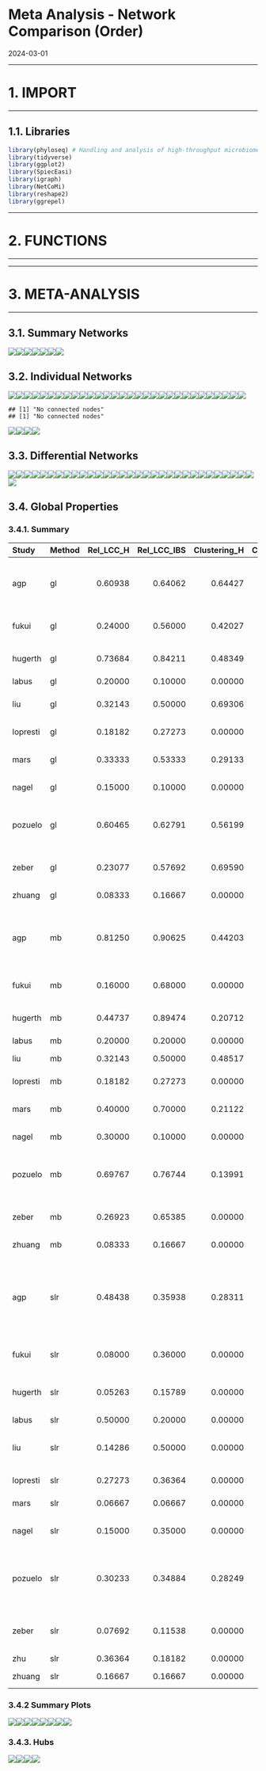 Meta Analysis - Network Comparison (Order)
================
2024-03-01

------------------------------------------------------------------------

# 1. IMPORT

------------------------------------------------------------------------

## 1.1. Libraries

``` r
library(phyloseq) # Handling and analysis of high-throughput microbiome census data.
library(tidyverse)
library(ggplot2)
library(SpiecEasi)
library(igraph)
library(NetCoMi)
library(reshape2)
library(ggrepel)
```

------------------------------------------------------------------------

# 2. FUNCTIONS

------------------------------------------------------------------------

------------------------------------------------------------------------

# 3. META-ANALYSIS

------------------------------------------------------------------------

## 3.1. Summary Networks

![](../../../../outputs/network-comparison/Individual/plots/Order/meta-analysis-glasso-1.png)<!-- -->![](../../../../outputs/network-comparison/Individual/plots/Order/meta-analysis-glasso-2.png)<!-- -->![](../../../../outputs/network-comparison/Individual/plots/Order/meta-analysis-glasso-3.png)<!-- -->![](../../../../outputs/network-comparison/Individual/plots/Order/meta-analysis-glasso-4.png)<!-- -->![](../../../../outputs/network-comparison/Individual/plots/Order/meta-analysis-glasso-5.png)<!-- -->![](../../../../outputs/network-comparison/Individual/plots/Order/meta-analysis-glasso-6.png)<!-- -->![](../../../../outputs/network-comparison/Individual/plots/Order/meta-analysis-glasso-7.png)<!-- -->

## 3.2. Individual Networks

![](../../../../outputs/network-comparison/Individual/plots/Order/single-network-glasso-1.png)<!-- -->![](../../../../outputs/network-comparison/Individual/plots/Order/single-network-glasso-2.png)<!-- -->![](../../../../outputs/network-comparison/Individual/plots/Order/single-network-glasso-3.png)<!-- -->![](../../../../outputs/network-comparison/Individual/plots/Order/single-network-glasso-4.png)<!-- -->![](../../../../outputs/network-comparison/Individual/plots/Order/single-network-glasso-5.png)<!-- -->![](../../../../outputs/network-comparison/Individual/plots/Order/single-network-glasso-6.png)<!-- -->![](../../../../outputs/network-comparison/Individual/plots/Order/single-network-glasso-7.png)<!-- -->![](../../../../outputs/network-comparison/Individual/plots/Order/single-network-glasso-8.png)<!-- -->![](../../../../outputs/network-comparison/Individual/plots/Order/single-network-glasso-9.png)<!-- -->![](../../../../outputs/network-comparison/Individual/plots/Order/single-network-glasso-10.png)<!-- -->![](../../../../outputs/network-comparison/Individual/plots/Order/single-network-glasso-11.png)<!-- -->![](../../../../outputs/network-comparison/Individual/plots/Order/single-network-glasso-12.png)<!-- -->![](../../../../outputs/network-comparison/Individual/plots/Order/single-network-glasso-13.png)<!-- -->![](../../../../outputs/network-comparison/Individual/plots/Order/single-network-glasso-14.png)<!-- -->![](../../../../outputs/network-comparison/Individual/plots/Order/single-network-glasso-15.png)<!-- -->![](../../../../outputs/network-comparison/Individual/plots/Order/single-network-glasso-16.png)<!-- -->![](../../../../outputs/network-comparison/Individual/plots/Order/single-network-glasso-17.png)<!-- -->![](../../../../outputs/network-comparison/Individual/plots/Order/single-network-glasso-18.png)<!-- -->![](../../../../outputs/network-comparison/Individual/plots/Order/single-network-glasso-19.png)<!-- -->![](../../../../outputs/network-comparison/Individual/plots/Order/single-network-glasso-20.png)<!-- -->![](../../../../outputs/network-comparison/Individual/plots/Order/single-network-glasso-21.png)<!-- -->![](../../../../outputs/network-comparison/Individual/plots/Order/single-network-glasso-22.png)<!-- -->![](../../../../outputs/network-comparison/Individual/plots/Order/single-network-glasso-23.png)<!-- -->![](../../../../outputs/network-comparison/Individual/plots/Order/single-network-glasso-24.png)<!-- -->![](../../../../outputs/network-comparison/Individual/plots/Order/single-network-glasso-25.png)<!-- -->![](../../../../outputs/network-comparison/Individual/plots/Order/single-network-glasso-26.png)<!-- -->![](../../../../outputs/network-comparison/Individual/plots/Order/single-network-glasso-27.png)<!-- -->![](../../../../outputs/network-comparison/Individual/plots/Order/single-network-glasso-28.png)<!-- -->![](../../../../outputs/network-comparison/Individual/plots/Order/single-network-glasso-29.png)<!-- -->![](../../../../outputs/network-comparison/Individual/plots/Order/single-network-glasso-30.png)<!-- -->

    ## [1] "No connected nodes"
    ## [1] "No connected nodes"

![](../../../../outputs/network-comparison/Individual/plots/Order/single-network-glasso-31.png)<!-- -->![](../../../../outputs/network-comparison/Individual/plots/Order/single-network-glasso-32.png)<!-- -->![](../../../../outputs/network-comparison/Individual/plots/Order/single-network-glasso-33.png)<!-- -->![](../../../../outputs/network-comparison/Individual/plots/Order/single-network-glasso-34.png)<!-- -->

## 3.3. Differential Networks

![](../../../../outputs/network-comparison/Individual/plots/Order/dif-networks-1.png)<!-- -->![](../../../../outputs/network-comparison/Individual/plots/Order/dif-networks-2.png)<!-- -->![](../../../../outputs/network-comparison/Individual/plots/Order/dif-networks-3.png)<!-- -->![](../../../../outputs/network-comparison/Individual/plots/Order/dif-networks-4.png)<!-- -->![](../../../../outputs/network-comparison/Individual/plots/Order/dif-networks-5.png)<!-- -->![](../../../../outputs/network-comparison/Individual/plots/Order/dif-networks-6.png)<!-- -->![](../../../../outputs/network-comparison/Individual/plots/Order/dif-networks-7.png)<!-- -->![](../../../../outputs/network-comparison/Individual/plots/Order/dif-networks-8.png)<!-- -->![](../../../../outputs/network-comparison/Individual/plots/Order/dif-networks-9.png)<!-- -->![](../../../../outputs/network-comparison/Individual/plots/Order/dif-networks-10.png)<!-- -->![](../../../../outputs/network-comparison/Individual/plots/Order/dif-networks-11.png)<!-- -->![](../../../../outputs/network-comparison/Individual/plots/Order/dif-networks-12.png)<!-- -->![](../../../../outputs/network-comparison/Individual/plots/Order/dif-networks-13.png)<!-- -->![](../../../../outputs/network-comparison/Individual/plots/Order/dif-networks-14.png)<!-- -->![](../../../../outputs/network-comparison/Individual/plots/Order/dif-networks-15.png)<!-- -->![](../../../../outputs/network-comparison/Individual/plots/Order/dif-networks-16.png)<!-- -->![](../../../../outputs/network-comparison/Individual/plots/Order/dif-networks-17.png)<!-- -->![](../../../../outputs/network-comparison/Individual/plots/Order/dif-networks-18.png)<!-- -->![](../../../../outputs/network-comparison/Individual/plots/Order/dif-networks-19.png)<!-- -->![](../../../../outputs/network-comparison/Individual/plots/Order/dif-networks-20.png)<!-- -->![](../../../../outputs/network-comparison/Individual/plots/Order/dif-networks-21.png)<!-- -->![](../../../../outputs/network-comparison/Individual/plots/Order/dif-networks-22.png)<!-- -->![](../../../../outputs/network-comparison/Individual/plots/Order/dif-networks-23.png)<!-- -->![](../../../../outputs/network-comparison/Individual/plots/Order/dif-networks-24.png)<!-- -->![](../../../../outputs/network-comparison/Individual/plots/Order/dif-networks-25.png)<!-- -->![](../../../../outputs/network-comparison/Individual/plots/Order/dif-networks-26.png)<!-- -->![](../../../../outputs/network-comparison/Individual/plots/Order/dif-networks-27.png)<!-- -->![](../../../../outputs/network-comparison/Individual/plots/Order/dif-networks-28.png)<!-- -->![](../../../../outputs/network-comparison/Individual/plots/Order/dif-networks-29.png)<!-- -->![](../../../../outputs/network-comparison/Individual/plots/Order/dif-networks-30.png)<!-- -->![](../../../../outputs/network-comparison/Individual/plots/Order/dif-networks-31.png)<!-- -->![](../../../../outputs/network-comparison/Individual/plots/Order/dif-networks-32.png)<!-- -->

## 3.4. Global Properties

### 3.4.1. Summary

| Study | Method | Rel_LCC_H | Rel_LCC_IBS | Clustering_H | Clustering_IBS | Modularity_H | Modularity_IBS | Positive_Edges_H | Positive_Edges_IBS | Edge_Density_H | Edge_Density_IBS | Natural_Conn_H | Natural_Conn_IBS | Avg_Path_Length_H | Avg_Path_Length_IBS | Hubs_H | Hubs_IBS |
|:---|:---|---:|---:|---:|---:|---:|---:|---:|---:|---:|---:|---:|---:|---:|---:|:---|:---|
| agp | gl | 0.60938 | 0.64062 | 0.64427 | 0.71978 | 0.28320 | 0.41066 | 84.61538 | 84.61538 | 0.17544 | 0.17439 | 0.05133 | 0.04780 | 1.73572 | 1.70713 | 58_Alphaproteobacteria(C), 7_Bacilli(C), Cytophagales, Deinococcales, Gaiellales, Propionibacteriales, Thermales | 5_Gammaproteobacteria(C), 7_Bacilli(C), Cytophagales, Deinococcales, Gaiellales, Propionibacteriales, Rhodobacterales |
| fukui | gl | 0.24000 | 0.56000 | 0.42027 | 0.21060 | 0.20833 | 0.41992 | 33.33333 | 62.50000 | 0.40000 | 0.17582 | 0.25745 | 0.09829 | 1.39044 | 1.92779 | Bacteroidales, Christensenellales, Lachnospirales | Christensenellales, Clostridia UCG-014, Clostridia vadinBB60 group |
| hugerth | gl | 0.73684 | 0.84211 | 0.48349 | 0.42589 | 0.48262 | 0.41116 | 77.77778 | 52.56410 | 0.16667 | 0.15726 | 0.05348 | 0.04543 | 2.02165 | 1.72956 | 55_Clostridia(C), Eubacteriales, Flavobacteriales, Opitutales | 55_Clostridia(C), Clostridia UCG-014, Eubacteriales, RF39 |
| labus | gl | 0.20000 | 0.10000 | 0.00000 | 0.00000 | 0.00000 | 0.00000 | 0.00000 | 0.00000 | 1.00000 | 0.00000 | 0.79551 | 0.00000 | 0.71666 | 1.00000 |  |  |
| liu | gl | 0.32143 | 0.50000 | 0.69306 | 0.40900 | 0.14031 | 0.26125 | 50.00000 | 60.00000 | 0.38889 | 0.21978 | 0.16994 | 0.10113 | 1.22705 | 2.12501 | Christensenellales, RF39, Staphylococcales | Lachnospirales, Micrococcales, Pseudomonadales |
| lopresti | gl | 0.18182 | 0.27273 | 0.00000 | 0.00000 | 0.00000 | -0.12500 | 0.00000 | 0.00000 | 1.00000 | 0.66667 | 0.78735 | 0.55345 | 0.75820 | 0.95749 |  | Veillonellales-Selenomonadales |
| mars | gl | 0.33333 | 0.53333 | 0.29133 | 0.44726 | 0.37603 | 0.51875 | 63.63636 | 85.00000 | 0.24444 | 0.16667 | 0.14335 | 0.08554 | 1.68635 | 2.30686 | Bacteroidales, Lachnospirales, Oscillospirales | Corynebacteriales, Propionibacteriales, Staphylococcales |
| nagel | gl | 0.15000 | 0.10000 | 0.00000 | 0.00000 | -0.12500 | 0.00000 | 50.00000 | 100.00000 | 0.66667 | 1.00000 | 0.55684 | 0.80235 | 0.93526 | 0.68587 | Bifidobacteriales, Erysipelotrichales | Lactobacillales, Monoglobales |
| pozuelo | gl | 0.60465 | 0.62791 | 0.56199 | 0.58480 | 0.18515 | 0.14538 | 59.03614 | 55.43478 | 0.25538 | 0.26211 | 0.06622 | 0.06552 | 1.42159 | 1.41200 | 7_Bacilli(C), Burkholderiales, Campylobacterales, Corynebacteriales, Lachnospirales | 4_Bacteroidota(P), 7_Bacilli(C), Christensenellales, Corynebacteriales, Lachnospirales |
| zeber | gl | 0.23077 | 0.57692 | 0.69590 | 0.47317 | 0.11719 | 0.29395 | 50.00000 | 56.52174 | 0.53333 | 0.21905 | 0.26674 | 0.09414 | 1.08502 | 1.55463 | Bacteroidales, Clostridia vadinBB60 group, RF39 | Bacteroidales, Clostridia vadinBB60 group, Izemoplasmatales |
| zhuang | gl | 0.08333 | 0.16667 | 0.00000 | 0.00000 | 0.00000 | 0.00000 | 0.00000 | 0.00000 | 0.00000 | 1.00000 | 0.00000 | 0.78756 | 1.00000 | 0.75706 | , | Bifidobacteriales, Lactobacillales |
| agp | mb | 0.81250 | 0.90625 | 0.44203 | 0.35506 | 0.46549 | 0.53747 | 85.18519 | 87.50000 | 0.08145 | 0.07260 | 0.02637 | 0.02346 | 2.08147 | 2.34301 | 58_Alphaproteobacteria(C), 7_Bacilli(C), Christensenellales, Cytophagales, Deinococcales, Gaiellales, Propionibacteriales | 5_Gammaproteobacteria(C), 7_Bacilli(C), Cytophagales, Deinococcales, Gaiellales, Propionibacteriales, Rhodobacterales |
| fukui | mb | 0.16000 | 0.68000 | 0.00000 | 0.10144 | 0.16667 | 0.55190 | 33.33333 | 58.82353 | 0.50000 | 0.12500 | 0.40611 | 0.07761 | 1.19399 | 2.59024 | Bacteroidales, Christensenellales, Lachnospirales | Christensenellales, Clostridia UCG-014, Clostridia vadinBB60 group |
| hugerth | mb | 0.44737 | 0.89474 | 0.20712 | 0.33909 | 0.43079 | 0.47932 | 63.63636 | 64.40678 | 0.16176 | 0.10517 | 0.08012 | 0.03909 | 2.09171 | 2.04622 | Bacillales, Oscillospirales, Pseudomonadales, Staphylococcales | 55_Clostridia(C), Oscillospirales, RF39, Staphylococcales |
| labus | mb | 0.20000 | 0.20000 | 0.00000 | 0.00000 | 0.00000 | 0.00000 | 0.00000 | 0.00000 | 1.00000 | 1.00000 | 0.79432 | 0.79450 | 0.72236 | 0.72150 |  |  |
| liu | mb | 0.32143 | 0.50000 | 0.48517 | 0.25689 | 0.31405 | 0.41016 | 54.54545 | 62.50000 | 0.30556 | 0.17582 | 0.16334 | 0.09787 | 1.39837 | 2.35175 | Christensenellales, RF39, Staphylococcales | Chloroplast, Micrococcales, Oscillospirales |
| lopresti | mb | 0.18182 | 0.27273 | 0.00000 | 0.00000 | 0.00000 | -0.12500 | 0.00000 | 0.00000 | 1.00000 | 0.66667 | 0.78391 | 0.55266 | 0.77791 | 0.96319 |  | Veillonellales-Selenomonadales |
| mars | mb | 0.40000 | 0.70000 | 0.21122 | 0.31035 | 0.42899 | 0.57899 | 61.53846 | 70.83333 | 0.19697 | 0.11429 | 0.11630 | 0.06208 | 1.76398 | 2.71911 | Oscillospirales, Rhizobiales, Staphylococcales | Corynebacteriales, Oscillospirales, Staphylococcales |
| nagel | mb | 0.30000 | 0.10000 | 0.00000 | 0.00000 | 0.22000 | 0.00000 | 40.00000 | 100.00000 | 0.33333 | 1.00000 | 0.25539 | 0.80573 | 1.31205 | 0.67163 | Burkholderiales, Erysipelotrichales | Lactobacillales, Monoglobales |
| pozuelo | mb | 0.69767 | 0.76744 | 0.13991 | 0.26037 | 0.31266 | 0.33313 | 66.07143 | 56.25000 | 0.12874 | 0.12121 | 0.04492 | 0.04094 | 1.77808 | 1.87849 | 4_Bacteroidota(P), 7_Bacilli(C), Campylobacterales, Corynebacteriales, Lachnospirales | 4_Bacteroidota(P), Corynebacteriales, Lachnospirales, RF39, Victivallales |
| zeber | mb | 0.26923 | 0.65385 | 0.00000 | 0.27365 | 0.31944 | 0.44460 | 50.00000 | 57.89474 | 0.28571 | 0.13971 | 0.21201 | 0.07832 | 1.42852 | 1.83930 | Bacteroidales, Clostridia vadinBB60 group, Izemoplasmatales | Clostridia vadinBB60 group, Izemoplasmatales, Opitutales |
| zhuang | mb | 0.08333 | 0.16667 | 0.00000 | 0.00000 | 0.00000 | 0.00000 | 0.00000 | 0.00000 | 0.00000 | 1.00000 | 0.00000 | 0.78129 | 1.00000 | 0.79421 | , | Bifidobacteriales, Lactobacillales |
| agp | slr | 0.48438 | 0.35938 | 0.28311 | 0.42827 | 0.28338 | 0.43077 | 69.01408 | 76.74419 | 0.15269 | 0.16996 | 0.04529 | 0.05978 | 1.77857 | 1.75215 | Bifidobacteriales, Burkholderiales, Enterobacterales, Gastranaerophilales, Pseudomonadales, Veillonellales-Selenomonadales, Verrucomicrobiales | Acidaminococcales, Bifidobacteriales, Burkholderiales, Clostridiales, RF39, Rhodospirillales, Veillonellales-Selenomonadales |
| fukui | slr | 0.08000 | 0.36000 | 0.00000 | 0.43347 | 0.00000 | 0.40123 | 0.00000 | 66.66667 | 1.00000 | 0.25000 | 0.79049 | 0.16029 | 0.74148 | 1.65532 | Christensenellales, Fusobacteriales, | Acidaminococcales, Burkholderiales, Enterobacterales |
| hugerth | slr | 0.05263 | 0.15789 | 0.00000 | 0.71582 | 0.00000 | 0.07143 | 100.00000 | 57.14286 | 1.00000 | 0.46667 | 0.79831 | 0.26327 | 0.70370 | 1.08188 | Christensenellales, Clostridia UCG-014, , | Christensenellales, Enterobacterales, Lactobacillales, Verrucomicrobiales |
| labus | slr | 0.50000 | 0.20000 | 0.00000 | 0.00000 | 0.21875 | 0.00000 | 25.00000 | 100.00000 | 0.40000 | 1.00000 | 0.31490 | 0.79833 | 1.41371 | 0.70358 | Erysipelotrichales |  |
| liu | slr | 0.14286 | 0.50000 | 0.00000 | 0.07737 | -0.05556 | 0.38927 | 66.66667 | 41.17647 | 0.50000 | 0.18681 | 0.41226 | 0.09758 | 1.01719 | 1.79458 | Christensenellales, Clostridia UCG-014, RF39 | Burkholderiales, Enterobacterales, Veillonellales-Selenomonadales |
| lopresti | slr | 0.27273 | 0.36364 | 0.00000 | 0.00000 | -0.12500 | -0.05556 | 0.00000 | 33.33333 | 0.66667 | 0.50000 | 0.54701 | 0.40465 | 1.00648 | 1.08293 | Enterobacterales | Veillonellales-Selenomonadales |
| mars | slr | 0.06667 | 0.06667 | 0.00000 | 0.00000 | 0.00000 | 0.00000 | 100.00000 | 100.00000 | 1.00000 | 1.00000 | 0.80088 | 0.79934 | 0.69221 | 0.69904 | Bifidobacteriales, Clostridia UCG-014 | Gastranaerophilales, Rhodospirillales |
| nagel | slr | 0.15000 | 0.35000 | 0.00000 | 0.00000 | -0.12500 | 0.29167 | 100.00000 | 50.00000 | 0.66667 | 0.28571 | 0.55814 | 0.21262 | 0.92625 | 1.49181 | Clostridiales, Peptostreptococcales-Tissierellales | Veillonellales-Selenomonadales, Verrucomicrobiales |
| pozuelo | slr | 0.30233 | 0.34884 | 0.28249 | 0.43360 | 0.33934 | 0.35728 | 52.63158 | 56.52174 | 0.24359 | 0.21905 | 0.10818 | 0.09262 | 1.59716 | 1.69572 | Acidaminococcales, Clostridia UCG-014, Enterobacterales, Rhodospirillales, Veillonellales-Selenomonadales | Bifidobacteriales, Clostridia UCG-014, Clostridiales, Gastranaerophilales, Rhodospirillales |
| zeber | slr | 0.07692 | 0.11538 | 0.00000 | 0.00000 | 0.00000 | -0.12500 | 100.00000 | 0.00000 | 1.00000 | 0.66667 | 0.79843 | 0.55508 | 0.70315 | 0.94628 | Christensenellales, Rhodospirillales, | Bifidobacteriales, Peptostreptococcales-Tissierellales, Rhodospirillales |
| zhu | slr | 0.36364 | 0.18182 | 0.00000 | 0.00000 | 0.16667 | 0.00000 | 66.66667 | 0.00000 | 0.50000 | 1.00000 | 0.40697 | 0.78565 | 1.17655 | 0.76779 | Monoglobales |  |
| zhuang | slr | 0.16667 | 0.16667 | 0.00000 | 0.00000 | 0.00000 | 0.00000 | 100.00000 | 0.00000 | 1.00000 | 1.00000 | 0.79805 | 0.79688 | 0.70487 | 0.71022 | Acidaminococcales, Fusobacteriales | Acidaminococcales, Fusobacteriales |

### 3.4.2 Summary Plots

![](../../../../outputs/network-comparison/Individual/plots/Order/global-prop-mb-1.png)<!-- -->![](../../../../outputs/network-comparison/Individual/plots/Order/global-prop-mb-2.png)<!-- -->![](../../../../outputs/network-comparison/Individual/plots/Order/global-prop-mb-3.png)<!-- -->![](../../../../outputs/network-comparison/Individual/plots/Order/global-prop-mb-4.png)<!-- -->![](../../../../outputs/network-comparison/Individual/plots/Order/global-prop-mb-5.png)<!-- -->![](../../../../outputs/network-comparison/Individual/plots/Order/global-prop-mb-6.png)<!-- -->![](../../../../outputs/network-comparison/Individual/plots/Order/global-prop-mb-7.png)<!-- -->![](../../../../outputs/network-comparison/Individual/plots/Order/global-prop-mb-8.png)<!-- -->

### 3.4.3. Hubs

![](../../../../outputs/network-comparison/Individual/plots/Order/heatmaps-1.png)<!-- -->![](../../../../outputs/network-comparison/Individual/plots/Order/heatmaps-2.png)<!-- -->![](../../../../outputs/network-comparison/Individual/plots/Order/heatmaps-3.png)<!-- -->![](../../../../outputs/network-comparison/Individual/plots/Order/heatmaps-4.png)<!-- -->
